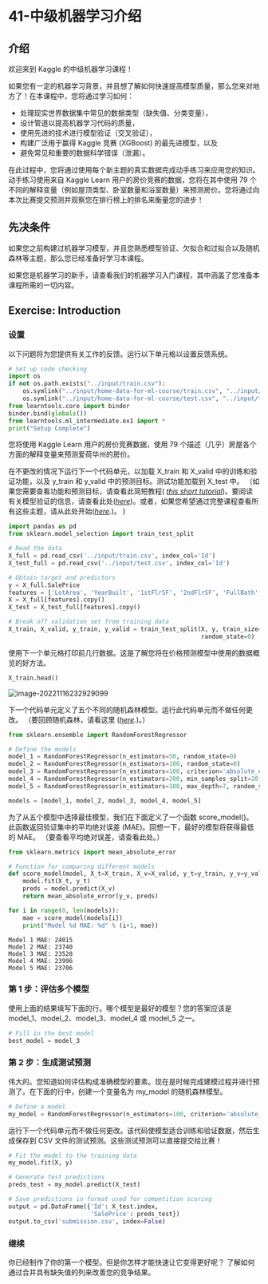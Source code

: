 # 41-中级机器学习介绍

## 介绍

欢迎来到 Kaggle 的中级机器学习课程！ 

如果您有一定的机器学习背景，并且想了解如何快速提高模型质量，那么您来对地方了！在本课程中，您将通过学习如何：

- 处理现实世界数据集中常见的数据类型（缺失值、分类变量）， 
- 设计管道以提高机器学习代码的质量， 
- 使用先进的技术进行模型验证（交叉验证）， 
- 构建广泛用于赢得 Kaggle 竞赛 (XGBoost) 的最先进模型，以及 
- 避免常见和重要的数据科学错误（泄漏）。

在此过程中，您将通过使用每个新主题的真实数据完成动手练习来应用您的知识。动手练习使用来自 Kaggle Learn 用户的房价竞赛的数据，您将在其中使用 79 个不同的解释变量（例如屋顶类型、卧室数量和浴室数量）来预测房价。您将通过向本次比赛提交预测并观察您在排行榜上的排名来衡量您的进步！

## 先决条件 

如果您之前构建过机器学习模型，并且您熟悉模型验证、欠拟合和过拟合以及随机森林等主题，那么您已经准备好学习本课程。 

如果您是机器学习的新手，请查看我们的机器学习入门课程，其中涵盖了您准备本课程所需的一切内容。

## Exercise: Introduction

### 设置

以下问题将为您提供有关工作的反馈。运行以下单元格以设置反馈系统。

```python
# Set up code checking
import os
if not os.path.exists("../input/train.csv"):
    os.symlink("../input/home-data-for-ml-course/train.csv", "../input/train.csv")  
    os.symlink("../input/home-data-for-ml-course/test.csv", "../input/test.csv")  
from learntools.core import binder
binder.bind(globals())
from learntools.ml_intermediate.ex1 import *
print("Setup Complete")
```

您将使用 Kaggle Learn 用户的房价竞赛数据，使用 79 个描述（几乎）房屋各个方面的解释变量来预测爱荷华州的房价。

在不更改的情况下运行下一个代码单元，以加载 X_train 和 X_valid 中的训练和验证功能，以及 y_train 和 y_valid 中的预测目标。测试功能加载到 X_test 中。 （如果您需要查看功能和预测目标，请查看此简短教程( *[this short tutorial](https://www.kaggle.com/dansbecker/your-first-machine-learning-model)*)。要阅读有关模型验证的信息，请查看此处(*[here](https://www.kaggle.com/dansbecker/model-validation)*)。或者，如果您希望通过完整课程查看所有这些主题，请从此处开始(*[here](https://www.kaggle.com/learn/machine-learning).*)。 )

```python
import pandas as pd
from sklearn.model_selection import train_test_split

# Read the data
X_full = pd.read_csv('../input/train.csv', index_col='Id')
X_test_full = pd.read_csv('../input/test.csv', index_col='Id')

# Obtain target and predictors
y = X_full.SalePrice
features = ['LotArea', 'YearBuilt', '1stFlrSF', '2ndFlrSF', 'FullBath', 'BedroomAbvGr', 'TotRmsAbvGrd']
X = X_full[features].copy()
X_test = X_test_full[features].copy()

# Break off validation set from training data
X_train, X_valid, y_train, y_valid = train_test_split(X, y, train_size=0.8, test_size=0.2,
                                                      random_state=0)
```

使用下一个单元格打印前几行数据。这是了解您将在价格预测模型中使用的数据概览的好方法。

```python
X_train.head()
```

![image-20221116232929099](C:\Users\Myste\AppData\Roaming\Typora\typora-user-images\image-20221116232929099.png)

下一个代码单元定义了五个不同的随机森林模型。运行此代码单元而不做任何更改。 （要回顾随机森林，请看这里 (*[here](https://www.kaggle.com/dansbecker/random-forests).*)。）

```python
from sklearn.ensemble import RandomForestRegressor

# Define the models
model_1 = RandomForestRegressor(n_estimators=50, random_state=0)
model_2 = RandomForestRegressor(n_estimators=100, random_state=0)
model_3 = RandomForestRegressor(n_estimators=100, criterion='absolute_error', random_state=0)
model_4 = RandomForestRegressor(n_estimators=200, min_samples_split=20, random_state=0)
model_5 = RandomForestRegressor(n_estimators=100, max_depth=7, random_state=0)

models = [model_1, model_2, model_3, model_4, model_5]
```

为了从五个模型中选择最佳模型，我们在下面定义了一个函数 score_model()。此函数返回验证集中的平均绝对误差 (MAE)。回想一下，最好的模型将获得最低的 MAE。 （要查看平均绝对误差，请查看此处。）

```python
from sklearn.metrics import mean_absolute_error

# Function for comparing different models
def score_model(model, X_t=X_train, X_v=X_valid, y_t=y_train, y_v=y_valid):
    model.fit(X_t, y_t)
    preds = model.predict(X_v)
    return mean_absolute_error(y_v, preds)

for i in range(0, len(models)):
    mae = score_model(models[i])
    print("Model %d MAE: %d" % (i+1, mae))
```

```
Model 1 MAE: 24015
Model 2 MAE: 23740
Model 3 MAE: 23528
Model 4 MAE: 23996
Model 5 MAE: 23706
```

### 第 1 步：评估多个模型

使用上面的结果填写下面的行。哪个模型是最好的模型？您的答案应该是 model_1、model_2、model_3、model_4 或 model_5 之一。

```python
# Fill in the best model
best_model = model_3
```

### 第 2 步：生成测试预测

伟大的。您知道如何评估构成准确模型的要素。现在是时候完成建模过程并进行预测了。在下面的行中，创建一个变量名为 my_model 的随机森林模型。

```python
# Define a model
my_model = RandomForestRegressor(n_estimators=100, criterion='absolute_error', random_state=0)
```



运行下一个代码单元而不做任何更改。该代码使模型适合训练和验证数据，然后生成保存到 CSV 文件的测试预测。这些测试预测可以直接提交给比赛！

```python
# Fit the model to the training data
my_model.fit(X, y)

# Generate test predictions
preds_test = my_model.predict(X_test)

# Save predictions in format used for competition scoring
output = pd.DataFrame({'Id': X_test.index,
                       'SalePrice': preds_test})
output.to_csv('submission.csv', index=False)
```



### 继续 

你已经制作了你的第一个模型。但是你怎样才能快速让它变得更好呢？ 了解如何通过合并具有缺失值的列来改善您的竞争结果。